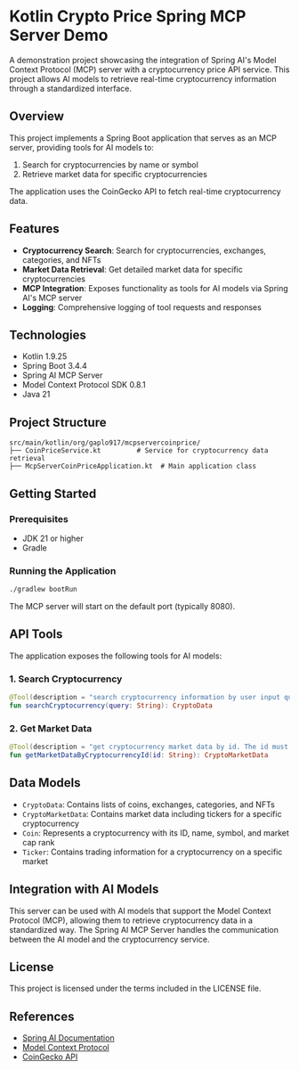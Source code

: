 # Kotlin Crypto Price Spring MCP Server Demo

A demonstration project showcasing the integration of Spring AI's Model Context Protocol (MCP) server with a cryptocurrency price API service. This project allows AI models to retrieve real-time cryptocurrency information through a standardized interface.

## Overview

This project implements a Spring Boot application that serves as an MCP server, providing tools for AI models to:

1. Search for cryptocurrencies by name or symbol
2. Retrieve market data for specific cryptocurrencies

The application uses the CoinGecko API to fetch real-time cryptocurrency data.

## Features

- **Cryptocurrency Search**: Search for cryptocurrencies, exchanges, categories, and NFTs
- **Market Data Retrieval**: Get detailed market data for specific cryptocurrencies
- **MCP Integration**: Exposes functionality as tools for AI models via Spring AI's MCP server
- **Logging**: Comprehensive logging of tool requests and responses

## Technologies

- Kotlin 1.9.25
- Spring Boot 3.4.4
- Spring AI MCP Server
- Model Context Protocol SDK 0.8.1
- Java 21

## Project Structure

```
src/main/kotlin/org/gaplo917/mcpservercoinprice/
├── CoinPriceService.kt         # Service for cryptocurrency data retrieval
├── McpServerCoinPriceApplication.kt  # Main application class
```

## Getting Started

### Prerequisites

- JDK 21 or higher
- Gradle

### Running the Application

```bash
./gradlew bootRun
```

The MCP server will start on the default port (typically 8080).

## API Tools

The application exposes the following tools for AI models:

### 1. Search Cryptocurrency

```kotlin
@Tool(description = "search cryptocurrency information by user input query.")
fun searchCryptocurrency(query: String): CryptoData
```

### 2. Get Market Data

```kotlin
@Tool(description = "get cryptocurrency market data by id. The id must be used by the return of the searchCryptocurrency tools.")
fun getMarketDataByCryptocurrencyId(id: String): CryptoMarketData
```

## Data Models

- `CryptoData`: Contains lists of coins, exchanges, categories, and NFTs
- `CryptoMarketData`: Contains market data including tickers for a specific cryptocurrency
- `Coin`: Represents a cryptocurrency with its ID, name, symbol, and market cap rank
- `Ticker`: Contains trading information for a cryptocurrency on a specific market

## Integration with AI Models

This server can be used with AI models that support the Model Context Protocol (MCP), allowing them to retrieve cryptocurrency data in a standardized way. The Spring AI MCP Server handles the communication between the AI model and the cryptocurrency service.

## License

This project is licensed under the terms included in the LICENSE file.

## References

- [Spring AI Documentation](https://docs.spring.io/spring-ai/reference/api/mcp/mcp-server-boot-starter-docs.html)
- [Model Context Protocol](https://modelcontextprotocol.io/)
- [CoinGecko API](https://www.coingecko.com/api/documentation)
